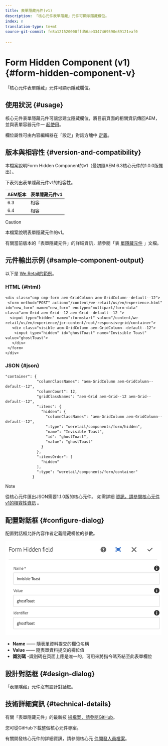 ```yaml
---
title: 表單隱藏元件(v1)
description: 「核心元件表單隱藏」元件可顯示隱藏欄位。
index: n
translation-type: tm+mt
source-git-commit: fe8a121520000ffd56ae3347469590e89121eaf0

---
```



# Form Hidden Component (v1) {#form-hidden-component-v}

「核心元件表單隱藏」元件可顯示隱藏欄位。

## 使用狀況 {#usage}

核心元件表單隱藏元件可讓您建立隱藏欄位，將目前頁面的相關資訊傳回AEM，並與表單容器元件一 [起使用](form-container-v1.md)。

欄位屬性可由內容編輯器在「設定」對話方塊中 [定義](#configure-dialog)。

## 版本與相容性 {#version-and-compatibility}

本檔案說明Form Hidden Component的v1（最初隨AEM 6.3核心元件的1.0.0版推出）。

下表列出表單隱藏元件v1的相容性。

| AEM版本 | 表單隱藏元件v1 |
|--- |--- |
| 6.3 | 相容 |
| 6.4 | 相容 |

>[!CAUTION]
>
>本檔案說明表單隱藏元件的v1。
>
>有關當前版本的「表單隱藏元件」的詳細資訊，請參閱「表 [單隱藏元件](/help/components/forms/form-hidden.md) 」文檔。

## 元件輸出示例 {#sample-component-output}

以下是 [We.Retail的範例](https://helpx.adobe.com/experience-manager/6-4/sites/developing/using/we-retail.html)。

### HTML {#html}

```
<div class="cmp cmp-form aem-GridColumn aem-GridColumn--default--12">
 <form method="POST" action="/content/we-retail/us/en/experience.html" id="new_form" name="new_form" enctype="multipart/form-data" class="aem-Grid aem-Grid--12 aem-Grid--default--12 ">
  <input type="hidden" name=":formstart" value="/content/we-retail/us/en/experience/jcr:content/root/responsivegrid/container">
   <div class="visible aem-GridColumn aem-GridColumn--default--12">
    <input type="hidden" id="ghostToast" name="Invisible Toast" value="ghostToast">
   </div>
 </form>
</div>
```

### JSON {#json}

```
"container": {
              "columnClassNames": "aem-GridColumn aem-GridColumn--default--12",
              "columnCount": 12,
              "gridClassNames": "aem-Grid aem-Grid--12 aem-Grid--default--12",
              ":items": {
                "hidden": {
                  "columnClassNames": "aem-GridColumn aem-GridColumn--default--12",
                  ":type": "weretail/components/form/hidden",
                  "name": "Invisible Toast",
                  "id": "ghostToast",
                  "value": "ghostToast"
                }
              },
              ":itemsOrder": [
                "hidden"
              ],
              ":type": "weretail/components/form/container"
            }
```

>[!NOTE]
>
>從核心元件匯出JSON需要1.1.0版的核心元件。 如需詳細 [資訊，請參閱核心元件v1的相容性資訊](/help/versions.md#release-history-and-compatibility) 。

## 配置對話框 {#configure-dialog}

配置對話框允許內容作者定義隱藏欄位的參數。

![](/help/assets/chlimage_1-26.png)

* **Name** —— 隨表單資料提交的欄位名稱
* **Value** —— 隨表單資料提交的欄位值
* **識別碼** -識別碼在頁面上應是唯一的，可用來將指令碼系結至此表單欄位

## 設計對話框 {#design-dialog}

「表單隱藏」元件沒有設計對話框。

## 技術詳細資訊 {#technical-details}

有關「表單隱藏元件」的最新技 [術檔案，請參閱GitHub](https://github.com/adobe/aem-core-wcm-components/tree/master/content/src/content/jcr_root/apps/core/wcm/components/form/hidden/v1/hidden)。

您可從GitHub下載整個核心元件專案。

有關開發核心元件的詳細資訊，請參閱核心元 [件開發人員檔案](/help/developing/overview.md)。
